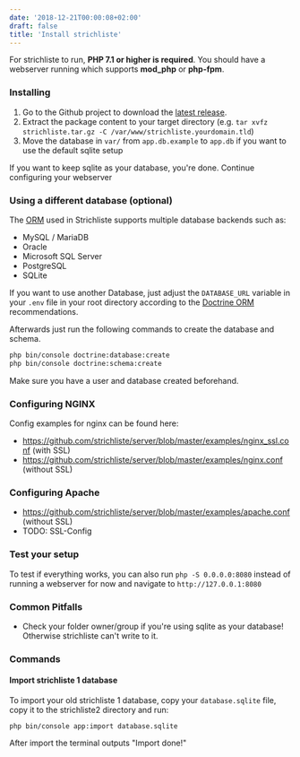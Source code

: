 ```yaml
---
date: '2018-12-21T00:00:08+02:00'
draft: false
title: 'Install strichliste'
---
```


For strichliste to run, **PHP 7.1 or higher is required**. You should have a webserver running which supports **mod_php** or **php-fpm**.

### Installing

1. Go to the Github project to download the [latest release](https://github.com/strichliste/server/releases).
2. Extract the package content to your target directory (e.g. `tar xvfz strichliste.tar.gz -C /var/www/strichliste.yourdomain.tld`)
3. Move the database in `var/` from `app.db.example` to `app.db` if you want to use the default sqlite setup

If you want to keep sqlite as your database, you're done. Continue configuring your webserver

### Using a different database (optional)

The [ORM](https://www.doctrine-project.org/projects/doctrine-dbal/en/2.9/reference/platforms.html) used in
Strichliste supports multiple database backends such as:

- MySQL / MariaDB
- Oracle
- Microsoft SQL Server
- PostgreSQL
- SQLite

If you want to use another Database, just adjust the `DATABASE_URL` variable in your `.env` file in your root
directory according to the [Doctrine ORM](https://www.doctrine-project.org/projects/doctrine-dbal/en/2.9/reference/configuration.html#connecting-using-a-url)
recommendations.

Afterwards just run the following commands to create the database and schema.

```bash
php bin/console doctrine:database:create
php bin/console doctrine:schema:create
```

Make sure you have a user and database created beforehand.

### Configuring NGINX

Config examples for nginx can be found here:

- https://github.com/strichliste/server/blob/master/examples/nginx_ssl.conf (with SSL)
- https://github.com/strichliste/server/blob/master/examples/nginx.conf (without SSL)

### Configuring Apache

- https://github.com/strichliste/server/blob/master/examples/apache.conf (without SSL)
- TODO: SSL-Config

### Test your setup

To test if everything works, you can also run `php -S 0.0.0.0:8080` instead of running a webserver for now and navigate to `http://127.0.0.1:8080`

### Common Pitfalls

- Check your folder owner/group if you're using sqlite as your database! Otherwise strichliste can't write to it.

### Commands

#### Import strichliste 1 database

To import your old strichliste 1 database, copy your `database.sqlite` file, copy it to the strichliste2 directory and run:

`php bin/console app:import database.sqlite`

After import the terminal outputs "Import done!"
